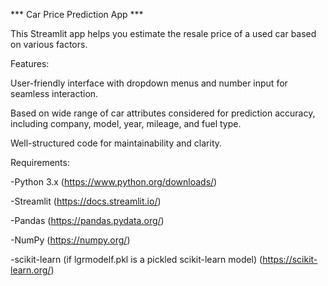 *** Car Price Prediction App ***

This Streamlit app helps you estimate the resale price of a used car based on various factors.

Features:

User-friendly interface with dropdown menus and number input for seamless interaction.

Based on wide range of car attributes considered for prediction accuracy, including company, model, year, mileage, and fuel type.

Well-structured code for maintainability and clarity.

Requirements:

  -Python 3.x (https://www.python.org/downloads/)
  
  -Streamlit (https://docs.streamlit.io/)
  
  -Pandas (https://pandas.pydata.org/)
  
  -NumPy (https://numpy.org/)
  
  -scikit-learn (if lgrmodelf.pkl is a pickled scikit-learn model) (https://scikit-learn.org/)
